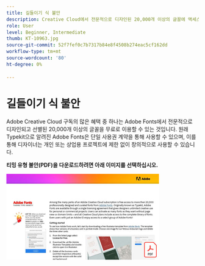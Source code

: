 ```yaml
---
title: 길들이기 식 불안
description: Creative Cloud에서 전문적으로 디자인된 20,000개 이상의 글꼴에 액세스하고 사용하는 방법에 대해 알아봅니다
role: User
level: Beginner, Intermediate
thumb: KT-10963.jpg
source-git-commit: 52f7fef0c7b7317b84e8f4508b274eac5cf162dd
workflow-type: tm+mt
source-wordcount: '80'
ht-degree: 0%

---
```


# 길들이기 식 불안

Adobe Creative Cloud 구독의 많은 혜택 중 하나는 Adobe Fonts에서 전문적으로 디자인되고 선별된 20,000개 이상의 글꼴을 무료로 이용할 수 있는 것입니다. 원래 Typekit으로 알려진 Adobe Fonts은 단일 사용권 계약을 통해 사용할 수 있으며, 이를 통해 디자이너는 개인 또는 상업용 프로젝트에 제한 없이 창의적으로 사용할 수 있습니다.

**티밍 유형 불안(PDF)을 다운로드하려면 아래 이미지를 선택하십시오.**

[![튜토리얼 이미지 입력](assets/TamingTypeAnxiety_400.jpg)](assets/TamingTypeAnxiety.pdf)
